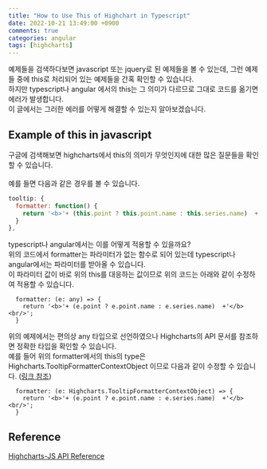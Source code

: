 ```yaml
---
title: "How to Use This of Highchart in Typescript"
date: 2022-10-21 13:49:00 +0900
comments: true
categories: angular
tags: [highcharts]
---
```


예제들을 검색하다보면 javascript 또는 jquery로 된 예제들을 볼 수 있는데, 그런 예제들 중에 this로 처리되어 있는 예제들을 간혹 확인할 수 있습니다.<br/>
하지만 typescript나 angular 에서의 this는 그 의미가 다르므로 그대로 코드를 옮기면 에러가 발생합니다.<br/>
이 글에서는 그러한 에러를 어떻게 해결할 수 있는지 알아보겠습니다.<br/>

## Example of this in javascript

구글에 검색해보면 highcharts에서 this의 의미가 무엇인지에 대한 많은 질문들을 확인할 수 있습니다.<br/>
<br/>
예를 들면 다음과 같은 경우를 볼 수 있습니다.<br/>

```js
tooltip: {
  formatter: function() {
    return '<b>'+ (this.point ? this.point.name : this.series.name)  +'</b><br/>';
  }
},
```

typescript나 angular에서는 이를 어떻게 적용할 수 있을까요?<br/>
위의 코드에서 formatter는 파라미터가 없는 함수로 되어 있는데 typescript나 angular에서는 파라미터를 받아올 수 있습니다.<br/>
이 파라미터 값이 바로 위의 this를 대응하는 값이므로 위의 코드는 아래와 같이 수정하여 적용할 수 있습니다.<br/>

```tsx
  formatter: (e: any) => {
    return '<b>'+ (e.point ? e.point.name : e.series.name)  +'</b><br/>';
  }
```

위의 예제에서는 편의상 any 타입으로 선언하였으나 Highcharts의 API 문서를 참조하면 정확한 타입을 확인할 수 있습니다.<br/>
예를 들어 위의 formatter에서의 this의 type은 Highcharts.TooltipFormatterContextObject 이므로 다음과 같이 수정할 수 있습니다. ([링크 참조](https://api.highcharts.com/class-reference/Highcharts#.TooltipFormatterCallbackFunction))

```tsx
  formatter: (e: Highcharts.TooltipFormatterContextObject) => {
    return '<b>'+ (e.point ? e.point.name : e.series.name)  +'</b><br/>';
  }
```



## Reference
[Highcharts-JS API Reference](https://api.highcharts.com/highcharts/)
